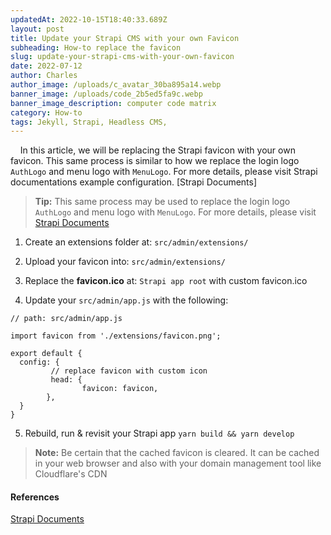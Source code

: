 ```yaml
---
updatedAt: 2022-10-15T18:40:33.689Z
layout: post
title: Update your Strapi CMS with your own Favicon
subheading: How-to replace the favicon
slug: update-your-strapi-cms-with-your-own-favicon
date: 2022-07-12
author: Charles
author_image: /uploads/c_avatar_30ba895a14.webp
banner_image: /uploads/code_2b5ed5fa9c.webp
banner_image_description: computer code matrix
category: How-to
tags: Jekyll, Strapi, Headless CMS, 
---
```

&nbsp;&nbsp;&nbsp;&nbsp;In this article, we will be replacing the Strapi favicon with your own favicon. This same process is similar to how we replace the login logo `AuthLogo` and menu logo with `MenuLogo`. For more details, please visit Strapi documentations example configuration. [Strapi Documents] 

> **Tip:** This same process may be used to replace the login logo `AuthLogo` and menu logo with `MenuLogo`. 
> For more details, please visit [Strapi Documents](https://docs.strapi.io/developer-docs/latest/development/admin-customization.html#logos)

1. Create an extensions folder at:
`src/admin/extensions/`

2. Upload your favicon into:
`src/admin/extensions/`

3. Replace the **favicon.ico** at:
`Strapi app root` with custom favicon.ico

4. Update your `src/admin/app.js` with the following:

```
// path: src/admin/app.js

import favicon from './extensions/favicon.png';

export default {
  config: {
         // replace favicon with custom icon
         head: {
                favicon: favicon,
        },
  }
}
```
5. Rebuild, run & revisit your Strapi app
 `yarn build && yarn develop`

> **Note:** 
> Be certain that the cached favicon is cleared. It can be cached in your web browser and also with your domain management
> tool like Cloudflare's CDN

#### References
[Strapi Documents](https://docs.strapi.io/developer-docs/latest/development/admin-customization.html#configuration-options)
